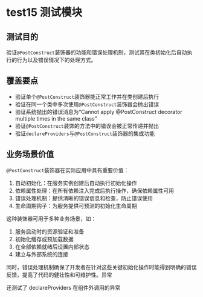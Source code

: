 # test15 测试模块

## 测试目的

验证`@PostConstruct`装饰器的功能和错误处理机制，测试其在类初始化后自动执行的行为以及错误情况下的处理方式。

## 覆盖要点

- 验证单个`@PostConstruct`装饰器能正常工作并在类创建后执行
- 验证在同一个类中多次使用`@PostConstruct`装饰器会抛出错误
- 验证系统抛出的错误消息为“Cannot apply @PostConstruct decorator multiple times in the same class”
- 验证`@PostConstruct`装饰的方法中的错误会被正常传递并抛出
- 验证`declareProviders`与`@PostConstruct`装饰器的集成功能

## 业务场景价值

`@PostConstruct`装饰器在实际应用中具有重要价值：

1. 自动初始化：在服务实例创建后自动执行初始化操作
2. 依赖属性处理：在所有依赖注入完成后执行操作，确保依赖属性可用
3. 错误处理机制：提供清晰的错误信息和检查，防止错误使用
4. 生命周期钩子：为服务提供可预测的初始化生命周期

这种装饰器可用于多种业务场景，如：

1. 服务启动时的资源验证和准备
2. 初始化缓存或预加载数据
3. 在全部依赖就绪后设置内部状态
4. 建立与外部系统的连接

同时，错误处理机制确保了开发者在针对这些关键初始化操作时能得到明确的错误反馈，提高了代码的健壮性和可维护性。异常

还测试了 declareProviders 在组件外调用的异常

